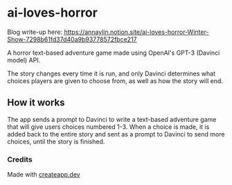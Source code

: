 # ai-loves-horror

Blog write-up here: https://annaylin.notion.site/ai-loves-horror-Winter-Show-7298b61fd37d40a9b93778572fbce217

A horror text-based adventure game made using OpenAI's GPT-3 (Davinci model) API.

The story changes every time it is run, and only Davinci determines what choices players are given to choose from, as well as how the story will end.

## How it works

The app sends a prompt to Davinci to write a text-based adventure game that will give users choices numbered 1-3. When a choice is made, it is added back to the entire story and sent as a prompt to Davinci to send more choices, until the story is finished.

### Credits

Made with [createapp.dev](https://createapp.dev/)

